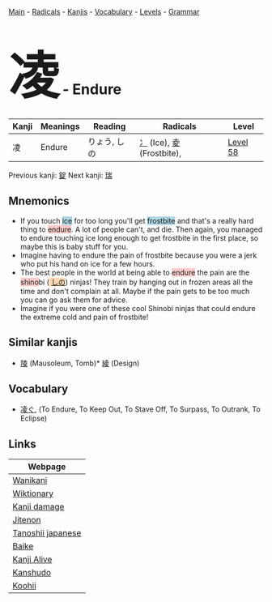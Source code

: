 <style> bigfont {font-size: 100px}</style>
[Main](../README.md) -
[Radicals](../radicals.md) -
[Kanjis](../kanjis.md) -
[Vocabulary](../vocabulary.md) -
[Levels](../levels.md) -
[Grammar](../grammar.md)
# <bigfont> 凌</bigfont> - Endure 

| Kanji | Meanings | Reading | Radicals | Level |
| --- | --- | --- | --- | --- |
| 凌 | Endure | りょう, しの | [冫](../radicals/冫.md) (Ice), [夌](../radicals/夌.md) (Frostbite),  | [Level 58](../levels/wk_level58.md) |

Previous kanji: [錠](錠.md) Next kanji: [瑞](瑞.md) 

## Mnemonics
 * If you touch <span style="background-color:#ADD8E6"> ice</span> for too long you'll get <span style="background-color:#ADD8E6"> frostbite</span> and that's a really hard thing to <span style="background-color:#ffcccb"> endure</span>. A lot of people can't, and die. Then again, you managed to endure touching ice long enough to get frostbite in the first place, so maybe this is baby stuff for you.
* Imagine having to endure the pain of frostbite because you were a jerk who put his hand on ice for a few hours.
* The best people in the world at being able to <span style="background-color:#ffcccb"> endure</span> the pain are the <span style="background-color:#ffcccb"> shino</span>bi (<span style="background-color:#fed8b1"> [しの](https://jisho.org/search/しの)</span>) ninjas! They train by hanging out in frozen areas all the time and don't complain at all. Maybe if the pain gets to be too much you can go ask them for advice.
* Imagine if you were one of these cool Shinobi ninjas that could endure the extreme cold and pain of frostbite!


## Similar kanjis
 * [陵](陵.md) (Mausoleum, Tomb)* [綾](綾.md) (Design)


## Vocabulary
 * [凌ぐ](../vocabulary/凌.md), (To Endure, To Keep Out, To Stave Off, To Surpass, To Outrank, To Eclipse)



## Links 

| Webpage |
| --- |
| [Wanikani          ](https://www.wanikani.com/kanji/凌) |
| [Wiktionary        ](https://en.wiktionary.org/wiki/凌) |
| [Kanji damage      ](http://www.kanjidamage.com/kanji/search?utf8=✓&q=凌) |
| [Jitenon           ](https://jitenon.com/kanji/凌) |
| [Tanoshii japanese ](https://www.tanoshiijapanese.com/dictionary/kanji.cfm?k=凌) |
| [Baike             ](https://baike.baidu.com/item/凌) |
| [Kanji Alive       ](https://app.kanjialive.com/凌) |
| [Kanshudo          ](https://www.kanshudo.com/searchmn?q=凌) |
| [Koohii            ](https://kanji.koohii.com/study/kanji/凌) |
